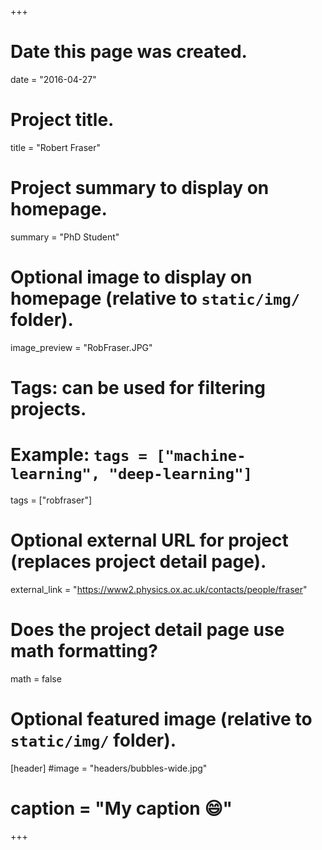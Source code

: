+++
# Date this page was created.
date = "2016-04-27"

# Project title.
title = "Robert Fraser"

# Project summary to display on homepage.
summary = "PhD Student"

# Optional image to display on homepage (relative to `static/img/` folder).
image_preview = "RobFraser.JPG"

# Tags: can be used for filtering projects.
# Example: `tags = ["machine-learning", "deep-learning"]`
tags = ["robfraser"]

# Optional external URL for project (replaces project detail page).
external_link = "https://www2.physics.ox.ac.uk/contacts/people/fraser"

# Does the project detail page use math formatting?
math = false

# Optional featured image (relative to `static/img/` folder).
[header]
#image = "headers/bubbles-wide.jpg"
# caption = "My caption :smile:"

+++

